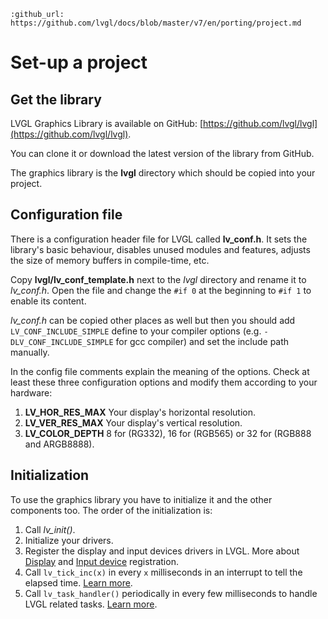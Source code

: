 ```eval_rst
:github_url: https://github.com/lvgl/docs/blob/master/v7/en/porting/project.md
```

# Set-up a project

## Get the library

LVGL Graphics Library is available on GitHub: [https://github.com/lvgl/lvgl](https://github.com/lvgl/lvgl).

You can clone it or download the latest version of the library from GitHub.

The graphics library is the **lvgl** directory which should be copied into your project.

## Configuration file

There is a configuration header file for LVGL called **lv_conf.h**. It sets the library's basic behaviour, disables unused modules and features, adjusts the size of memory buffers in compile-time, etc.

Copy **lvgl/lv_conf_template.h** next to the *lvgl* directory and rename it to *lv_conf.h*. Open the file and change the `#if 0` at the beginning to `#if 1` to enable its content.

*lv_conf.h* can be copied other places as well but then you should add `LV_CONF_INCLUDE_SIMPLE` define to your compiler options (e.g. `-DLV_CONF_INCLUDE_SIMPLE` for gcc compiler) and set the include path manually.

In the config file comments explain the meaning of the options. Check at least these three configuration options and modify them according to your hardware:
1. **LV_HOR_RES_MAX** Your display's horizontal resolution.
2. **LV_VER_RES_MAX** Your display's vertical resolution.
3. **LV_COLOR_DEPTH** 8 for (RG332), 16 for (RGB565) or 32 for (RGB888 and ARGB8888).

## Initialization

To use the graphics library you have to initialize it and the other components too. The order of the initialization is:

1. Call *lv_init()*.
2. Initialize your drivers.
3. Register the display and input devices drivers in LVGL.  More about [Display](/porting/display) and [Input device](/porting/indev) registration.
4. Call `lv_tick_inc(x)` in every `x` milliseconds in an interrupt to tell the elapsed time. [Learn more](/porting/tick).
5. Call `lv_task_handler()` periodically in every few milliseconds to handle LVGL related tasks. [Learn more](/porting/task-handler).

